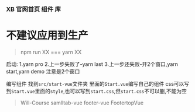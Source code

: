 ### XB 官网首页 组件 库

# 不建议应用到生产

> npm run XX === yarn XX

启动:
1.yarn pro
2.上一步失败了-yarn last
3.上一步还失败-开2个窗口,yarn start,yarn demo 注意是2个窗口


编写组件
找到`src/start-vue`文件夹
里面的`Start.vue`编写自己的组件
css可以写到`Start.vue`里面的`style`,也可以写到`start.css`,但`start.css`不可以删,不能为空

> Will-Course
> samlltab-vue
> footer-vue
> FootertopVue
